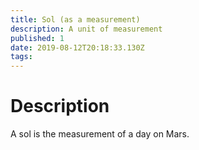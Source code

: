 ```yaml
---
title: Sol (as a measurement)
description: A unit of measurement
published: 1
date: 2019-08-12T20:18:33.130Z
tags: 
---
```


# Description
A sol is the measurement of a day on Mars.